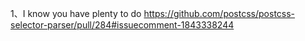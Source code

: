 1、I know you have plenty to do https://github.com/postcss/postcss-selector-parser/pull/284#issuecomment-1843338244
